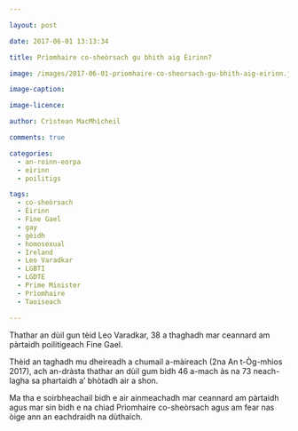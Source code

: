 ```yaml
---

layout: post

date: 2017-06-01 13:13:34

title: Prìomhaire co-sheòrsach gu bhith aig Èirinn?

image: /images/2017-06-01-priomhaire-co-sheorsach-gu-bhith-aig-eirinn.jpg

image-caption:

image-licence:

author: Crìstean MacMhìcheil

comments: true

categories:
  - an-roinn-eorpa
  - eirinn
  - poilitigs

tags:
  - co-sheòrsach
  - Èirinn
  - Fine Gael
  - gay
  - gèidh
  - homosexual
  - Ireland
  - Leo Varadkar
  - LGBTI
  - LGDTE
  - Prime Minister
  - Prìomhaire
  - Taoiseach

---
```


Thathar an dùil gun tèid Leo Varadkar, 38 a thaghadh mar ceannard am pàrtaidh poilitigeach Fine Gael.

<!--more-->

Thèid an taghadh mu dheireadh a chumail a-màireach (2na An t-Òg-mhios 2017), ach an-dràsta thathar an dùil gum bidh 46 a-mach às na 73 neach-lagha sa phartaidh a&#8217; bhòtadh air a shon.

Ma tha e soirbheachail bidh e air ainmeachadh mar ceannard am pàrtaidh agus mar sin bidh e na chiad Prìomhaire co-sheòrsach agus am fear nas òige ann an eachdraidh na dùthaich.
